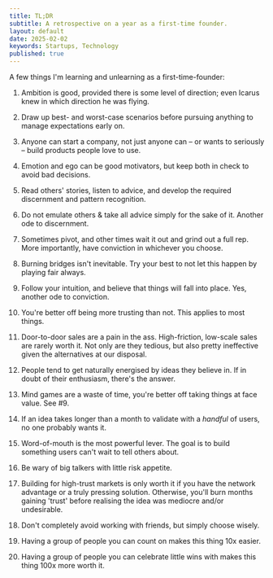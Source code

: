 ```yaml
---
title: TL;DR
subtitle: A retrospective on a year as a first-time founder.
layout: default
date: 2025-02-02
keywords: Startups, Technology
published: true
---
```


A few things I'm learning and unlearning as a first-time-founder:

1.  Ambition is good, provided there is some level of direction; even Icarus knew in which direction he was flying.
    
2.  Draw up best- and worst-case scenarios before pursuing anything to manage expectations early on.
    
3.  Anyone can start a company, not just anyone can – or wants to seriously – build products people love to use.
    
4.  Emotion and ego can be good motivators, but keep both in check to avoid bad decisions.
    
5.  Read others' stories, listen to advice, and develop the required discernment and pattern recognition.
    
6.  Do not emulate others & take all advice simply for the sake of it. Another ode to discernment.
    
7.  Sometimes pivot, and other times wait it out and grind out a full rep. More importantly, have conviction in whichever you choose.
    
8.  Burning bridges isn't inevitable. Try your best to not let this happen by playing fair always.
    
9.  Follow your intuition, and believe that things will fall into place. Yes, another ode to conviction.
    
10.  You're better off being more trusting than not. This applies to most things.
    
11.  Door-to-door sales are a pain in the ass. High-friction, low-scale sales are rarely worth it. Not only are they tedious, but also pretty ineffective given the alternatives at our disposal.
    
12.  People tend to get naturally energised by ideas they believe in. If in doubt of their enthusiasm, there's the answer.
    
13.  Mind games are a waste of time, you're better off taking things at face value. See #9.
    
14.  If an idea takes longer than a month to validate with a _handful_ of users, no one probably wants it.
    
15.  Word-of-mouth is the most powerful lever. The goal is to build something users can't wait to tell others about.
    
16.  Be wary of big talkers with little risk appetite.
    
17.  Building for high-trust markets is only worth it if you have the network advantage or a truly pressing solution. Otherwise, you'll burn months gaining 'trust' before realising the idea was mediocre and/or undesirable.
    
18.  Don't completely avoid working with friends, but simply choose wisely.
    
19.  Having a group of people you can count on makes this thing 10x easier.
    
20.  Having a group of people you can celebrate little wins with makes this thing 100x more worth it.
